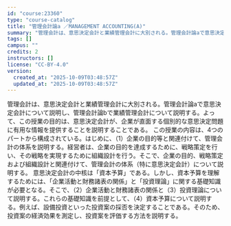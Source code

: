 ```yaml
---
id: "course:23360"
type: "course-catalog"
title: "管理会計論a ／MANAGEMENT ACCOUNTING(A)"
summary: "管理会計は、意思決定会計と業績管理会計に大別される。管理会計論aで意思決定会計について説明し、管理会計論bで業績管理会計について説明する。よって、この授業の目的は、意思決定会計が、企業が直面する個別的な意思決定問題に有用な情報を提供すること…"
tags: []
campus: ""
credits: 2
instructors: []
license: "CC-BY-4.0"
version:
  created_at: "2025-10-09T03:48:57Z"
  updated_at: "2025-10-09T03:48:57Z"
---
```

管理会計は、意思決定会計と業績管理会計に大別される。管理会計論aで意思決定会計について説明し、管理会計論bで業績管理会計について説明する。よって、この授業の目的は、意思決定会計が、企業が直面する個別的な意思決定問題に有用な情報を提供することを説明することである。 この授業の内容は、4つのパートから構成されている。はじめに、（1）企業の目的等と関連付けて、管理会計の体系を説明する。経営者は、企業の目的を達成するために、戦略策定を行い、その戦略を実現するために組織設計を行う。そこで、企業の目的、戦略策定および組織設計と関連付けて、管理会計の体系（特に意思決定会計）について説明する。 意思決定会計の中核は「資本予算」である。しかし、資本予算を理解するためには、「企業活動と財務諸表の関係」と「投資理論」に関する基礎知識が必要となる。そこで、（2）企業活動と財務諸表の関係と（3）投資理論について説明する。これらの基礎知識を前提として、（4）資本予算について説明する。例えば、設備投資といった投資案の採否を決定することである。そのため、投資案の経済効果を測定し、投資案を評価する方法を説明する。
